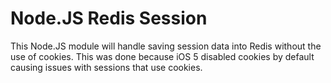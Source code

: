 Node.JS Redis Session
=====================

This Node.JS module will handle saving session data into Redis without the use of cookies. This
was done because iOS 5 disabled cookies by default causing issues with sessions that use cookies.
